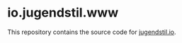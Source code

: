 # io.jugendstil.www

This repository contains the source code for [jugendstil.io](https://jugendstil.io).
